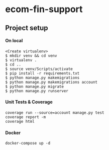 # ecom-fin-support

## Project setup

#### On local
```
<Create virtualenv>
$ mkdir venv && cd venv
$ virtualenv .
$ cd ..
$ source venv/Scripts/activate
$ pip install -r requirements.txt
$ python manage.py makemigrations
$ python manage.py makemigrations account
$ python manage.py migrate
$ python manage.py runserver
```

#### Unit Tests & Coverage
```
coverage run --source=account manage.py test
coverage report -m
coverage html
```

#### Docker
```
docker-compose up -d
```